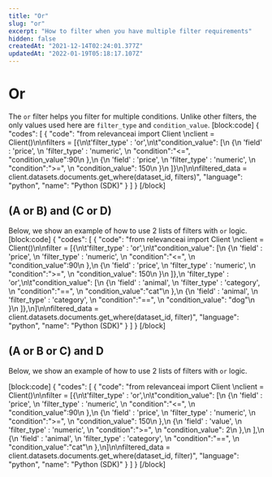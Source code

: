 ```yaml
---
title: "Or"
slug: "or"
excerpt: "How to filter when you have multiple filter requirements"
hidden: false
createdAt: "2021-12-14T02:24:01.377Z"
updatedAt: "2022-01-19T05:18:17.107Z"
---
```

# Or


The `or` filter helps you filter for multiple conditions. Unlike other filters, the only values used here are `filter_type` and `condition_value`.
[block:code]
{
  "codes": [
    {
      "code": "from relevanceai import Client \nclient = Client()\n\nfilters = [{\n\t'filter_type' : 'or',\n\t\"condition_value\": [\n    {\n      'field' : 'price', \n      'filter_type' : 'numeric', \n      \"condition\":\"<=\", \"condition_value\":90\n    },\n    {\n      'field' : 'price', \n      'filter_type' : 'numeric', \n      \"condition\":\">=\", \n      \"condition_value\": 150\n    }\n  ]}\n]\n\nfiltered_data = client.datasets.documents.get_where(dataset_id, filters)",
      "language": "python",
      "name": "Python (SDK)"
    }
  ]
}
[/block]

## (A or B) and (C or D)

Below, we show an example of how to use 2 lists of filters with `or` logic.
[block:code]
{
  "codes": [
    {
      "code": "from relevanceai import Client \nclient = Client()\n\nfilter = [{\n\t'filter_type' : 'or',\n\t\"condition_value\": [\n    {\n      'field' : 'price', \n      'filter_type' : 'numeric', \n      \"condition\":\"<=\", \n      \"condition_value\":90\n    },\n    {\n      'field' : 'price', \n      'filter_type' : 'numeric', \n      \"condition\":\">=\", \n      \"condition_value\": 150\n    }\n  ]},\n  'filter_type' : 'or',\n\t\"condition_value\": [\n    {\n      'field' : 'animal', \n      'filter_type' : 'category', \n      \"condition\":\"==\", \n      \"condition_value\":\"cat\"\n    },\n    {\n      'field' : 'animal', \n      'filter_type' : 'category', \n      \"condition\":\"==\", \n      \"condition_value\": \"dog\"\n    }\n  ]},\n]\n\nfiltered_data = client.datasets.documents.get_where(dataset_id, filter)",
      "language": "python",
      "name": "Python (SDK)"
    }
  ]
}
[/block]
## (A or B or C) and D

Below, we show an example of how to use 2 lists of filters with `or` logic.

[block:code]
{
  "codes": [
    {
      "code": "from relevanceai import Client \nclient = Client()\n\nfilter = [{\n\t'filter_type' : 'or',\n\t\"condition_value\": [\n    {\n      'field' : 'price', \n      'filter_type' : 'numeric', \n      \"condition\":\"<=\", \n      \"condition_value\":90\n    },\n    {\n      'field' : 'price', \n      'filter_type' : 'numeric', \n      \"condition\":\">=\", \n      \"condition_value\": 150\n    },\n    {\n      'field' : 'value', \n      'filter_type' : 'numeric', \n      \"condition\":\">=\", \n      \"condition_value\": 2\n    },\n  ],\n  {\n      'field' : 'animal', \n      'filter_type' : 'category', \n      \"condition\":\"==\", \n      \"condition_value\":\"cat\"\n  },\n]\n\nfiltered_data = client.datasets.documents.get_where(dataset_id, filter)",
      "language": "python",
      "name": "Python (SDK)"
    }
  ]
}
[/block]
